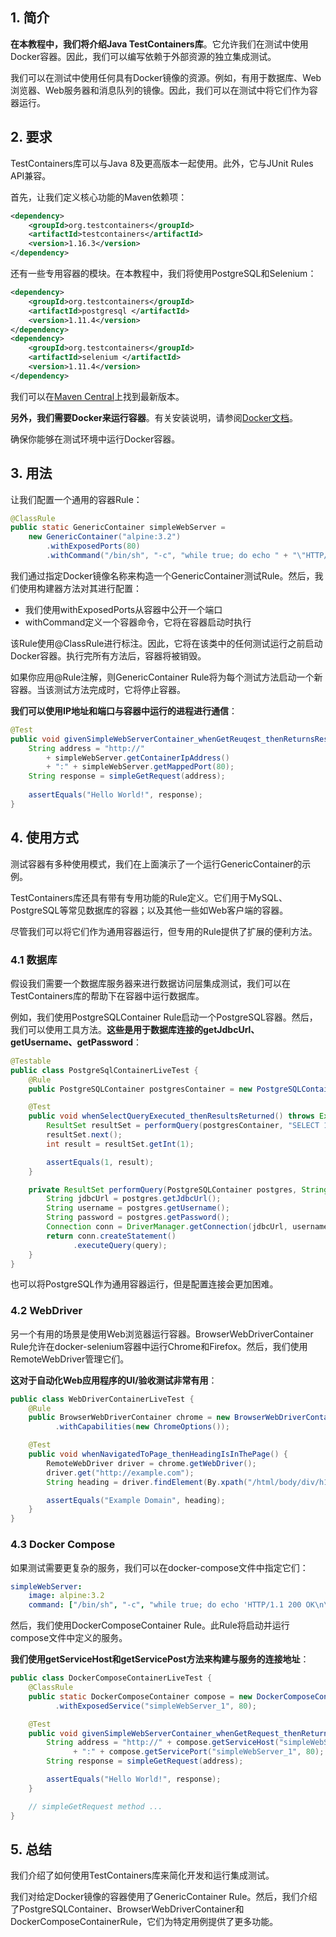 ## 1. 简介

**在本教程中，我们将介绍Java TestContainers库**。它允许我们在测试中使用Docker容器。因此，我们可以编写依赖于外部资源的独立集成测试。

我们可以在测试中使用任何具有Docker镜像的资源。例如，有用于数据库、Web浏览器、Web服务器和消息队列的镜像。因此，我们可以在测试中将它们作为容器运行。

## 2. 要求

TestContainers库可以与Java 8及更高版本一起使用。此外，它与JUnit Rules API兼容。

首先，让我们定义核心功能的Maven依赖项：

```xml
<dependency>
    <groupId>org.testcontainers</groupId>
    <artifactId>testcontainers</artifactId>
    <version>1.16.3</version>
</dependency>
```

还有一些专用容器的模块。在本教程中，我们将使用PostgreSQL和Selenium：

```xml
<dependency>
    <groupId>org.testcontainers</groupId>
    <artifactId>postgresql </artifactId>
    <version>1.11.4</version>
</dependency>
<dependency>
    <groupId>org.testcontainers</groupId>
    <artifactId>selenium </artifactId>
    <version>1.11.4</version>
</dependency>
```

我们可以在[Maven Central](https://central.sonatype.com/artifact/org.testcontainers/testcontainers/1.17.6)上找到最新版本。

**另外，我们需要Docker来运行容器**。有关安装说明，请参阅[Docker文档](https://docs.docker.com/install/)。

确保你能够在测试环境中运行Docker容器。

## 3. 用法

让我们配置一个通用的容器Rule：

```java
@ClassRule
public static GenericContainer simpleWebServer =
    new GenericContainer("alpine:3.2")
        .withExposedPorts(80)
        .withCommand("/bin/sh", "-c", "while true; do echo " + "\"HTTP/1.1 200 OK\n\nHello World!\" | nc -l -p 80; done");
```

我们通过指定Docker镜像名称来构造一个GenericContainer测试Rule。然后，我们使用构建器方法对其进行配置：

-   我们使用withExposedPorts从容器中公开一个端口
-   withCommand定义一个容器命令，它将在容器启动时执行

该Rule使用@ClassRule进行标注。因此，它将在该类中的任何测试运行之前启动Docker容器。执行完所有方法后，容器将被销毁。

如果你应用@Rule注解，则GenericContainer Rule将为每个测试方法启动一个新容器。当该测试方法完成时，它将停止容器。

**我们可以使用IP地址和端口与容器中运行的进程进行通信**：

```java
@Test
public void givenSimpleWebServerContainer_whenGetReuqest_thenReturnsResponse() throws Exception {
	String address = "http://"
	    + simpleWebServer.getContainerIpAddress()
	    + ":" + simpleWebServer.getMappedPort(80);
	String response = simpleGetRequest(address);
    
	assertEquals("Hello World!", response);
}
```

## 4. 使用方式

测试容器有多种使用模式，我们在上面演示了一个运行GenericContainer的示例。

TestContainers库还具有带有专用功能的Rule定义。它们用于MySQL、PostgreSQL等常见数据库的容器；以及其他一些如Web客户端的容器。

尽管我们可以将它们作为通用容器运行，但专用的Rule提供了扩展的便利方法。

### 4.1 数据库

假设我们需要一个数据库服务器来进行数据访问层集成测试，我们可以在TestContainers库的帮助下在容器中运行数据库。

例如，我们使用PostgreSQLContainer Rule启动一个PostgreSQL容器。然后，我们可以使用工具方法。**这些是用于数据库连接的getJdbcUrl、getUsername、getPassword**：

```java
@Testable
public class PostgreSqlContainerLiveTest {
    @Rule
    public PostgreSQLContainer postgresContainer = new PostgreSQLContainer();

    @Test
    public void whenSelectQueryExecuted_thenResultsReturned() throws Exception {
        ResultSet resultSet = performQuery(postgresContainer, "SELECT 1");
        resultSet.next();
        int result = resultSet.getInt(1);

        assertEquals(1, result);
    }

    private ResultSet performQuery(PostgreSQLContainer postgres, String query) throws SQLException {
        String jdbcUrl = postgres.getJdbcUrl();
        String username = postgres.getUsername();
        String password = postgres.getPassword();
        Connection conn = DriverManager.getConnection(jdbcUrl, username, password);
        return conn.createStatement()
              .executeQuery(query);
    }
}
```

也可以将PostgreSQL作为通用容器运行，但是配置连接会更加困难。

### 4.2 WebDriver

另一个有用的场景是使用Web浏览器运行容器。BrowserWebDriverContainer Rule允许在docker-selenium容器中运行Chrome和Firefox。然后，我们使用RemoteWebDriver管理它们。 

**这对于自动化Web应用程序的UI/验收测试非常有用**：

```java
public class WebDriverContainerLiveTest {
    @Rule
    public BrowserWebDriverContainer chrome = new BrowserWebDriverContainer()
          .withCapabilities(new ChromeOptions());

    @Test
    public void whenNavigatedToPage_thenHeadingIsInThePage() {
        RemoteWebDriver driver = chrome.getWebDriver();
        driver.get("http://example.com");
        String heading = driver.findElement(By.xpath("/html/body/div/h1")).getText();

        assertEquals("Example Domain", heading);
    }
}
```

### 4.3 Docker Compose

如果测试需要更复杂的服务，我们可以在docker-compose文件中指定它们：

```yaml
simpleWebServer:
    image: alpine:3.2
    command: ["/bin/sh", "-c", "while true; do echo 'HTTP/1.1 200 OK\n\nHello World!' | nc -l -p 80; done"]
```

然后，我们使用DockerComposeContainer Rule。此Rule将启动并运行compose文件中定义的服务。

**我们使用getServiceHost和getServicePost方法来构建与服务的连接地址**：

```java
public class DockerComposeContainerLiveTest {
    @ClassRule
    public static DockerComposeContainer compose = new DockerComposeContainer(new File("src/test/resources/test-compose.yml"))
          .withExposedService("simpleWebServer_1", 80);

    @Test
    public void givenSimpleWebServerContainer_whenGetRequest_thenReturnsResponse() throws Exception {
        String address = "http://" + compose.getServiceHost("simpleWebServer_1", 80)
              + ":" + compose.getServicePort("simpleWebServer_1", 80);
        String response = simpleGetRequest(address);

        assertEquals("Hello World!", response);
    }

    // simpleGetRequest method ...
}
```

## 5. 总结

我们介绍了如何使用TestContainers库来简化开发和运行集成测试。

我们对给定Docker镜像的容器使用了GenericContainer Rule。然后，我们介绍了PostgreSQLContainer、BrowserWebDriverContainer和DockerComposeContainerRule，它们为特定用例提供了更多功能。